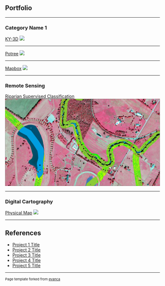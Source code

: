 ## Portfolio

---

### Category Name 1 

[KY-3D](/sample_page)
<img src="images/dummy_thumbnail.jpg?raw=true"/>

---
[Potree](/pdf/sample_presentation.pdf)
<img src="images/dummy_thumbnail.jpg?raw=true"/>

---
[Mapbox](http://example.com/)
<img src="images/dummy_thumbnail.jpg?raw=true"/>

---

### Remote Sensing

[Riparian Supervised Classification](https://docs.google.com/presentation/d/1Iwno-TQcGdrulIxekXdyDXScp1abvqpervPJxdOK24g/edit#slide=id.p)
<img src="images/TownBranch_NIR.jpg?raw=true"/>

---

### Digital Cartography

[Physical Map](http://example.com/)
<img src="images/Physical_Map.jpg?raw=true"/>

---

## References

- [Project 1 Title](http://example.com/)
- [Project 2 Title](http://example.com/)
- [Project 3 Title](http://example.com/)
- [Project 4 Title](http://example.com/)
- [Project 5 Title](http://example.com/)

---
<p style="font-size:11px">Page template forked from <a href="https://github.com/evanca/quick-portfolio">evanca</a></p>
<!-- Remove above link if you don't want to attibute -->
